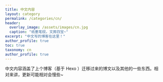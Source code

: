 ```yaml
---
title: 中文内容
layout: category
permalink: /categories/cn/
header:
  overlay_image: /assets/images/cn.jpg
  caption: "纸墨笔砚，文房四宝~"
excerpt: "中文写的博客在这里！"
author_profile: true
toc: true
taxonomy: cn
author_profile: true
---
```


中文内容涵盖了上个博客（基于 Hexo ）迁移过来的博文以及其他的一些东西。相对来讲，更新可能相对会慢些~